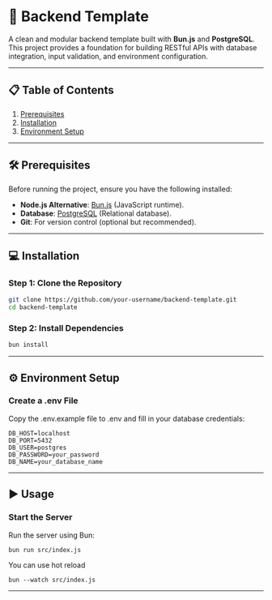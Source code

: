 # 🚀 Backend Template

A clean and modular backend template built with **Bun.js** and **PostgreSQL**. This project provides a foundation for building RESTful APIs with database integration, input validation, and environment configuration.

---

## 📋 Table of Contents

1. [Prerequisites](#prerequisites)
2. [Installation](#installation)
3. [Environment Setup](#environment-setup)

---

## 🛠️ Prerequisites

Before running the project, ensure you have the following installed:

- **Node.js Alternative**: [Bun.js](https://bun.sh/) (JavaScript runtime).
- **Database**: [PostgreSQL](https://www.postgresql.org/) (Relational database).
- **Git**: For version control (optional but recommended).

---

## 💻 Installation

### Step 1: Clone the Repository

```bash
git clone https://github.com/your-username/backend-template.git
cd backend-template

```

### Step 2: Install Dependencies

```bash
bun install

```

---

## ⚙️ Environment Setup

### Create a .env File
Copy the .env.example file to .env and fill in your database credentials:

```env
DB_HOST=localhost
DB_PORT=5432
DB_USER=postgres
DB_PASSWORD=your_password
DB_NAME=your_database_name

```
---

## ▶️ Usage

### Start the Server
Run the server using Bun:

```env
bun run src/index.js

```
You can use hot reload

```env
bun --watch src/index.js

```
---